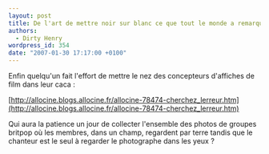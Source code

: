 ```yaml
---
layout: post
title: De l'art de mettre noir sur blanc ce que tout le monde a remarqué
authors:
  - Dirty Henry
wordpress_id: 354
date: "2007-01-30 17:17:00 +0100"
---
```


Enfin quelqu'un fait l'effort de mettre le nez des concepteurs d'affiches de
film dans leur caca :

[http://allocine.blogs.allocine.fr/allocine-78474-cherchez_lerreur.htm](http://allocine.blogs.allocine.fr/allocine-78474-cherchez_lerreur.htm)

Qui aura la patience un jour de collecter l'ensemble des photos de groupes
britpop où les membres, dans un champ, regardent par terre tandis que le
chanteur est le seul à regarder le photographe dans les yeux ?
